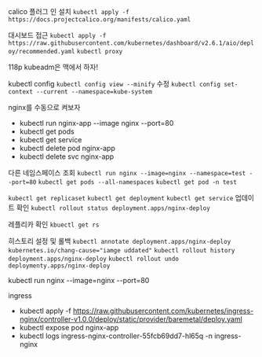calico 플러그 인 설치
`kubectl apply -f https://docs.projectcalico.org/manifests/calico.yaml`

대시보드 접근
`kubectl apply -f https://raw.githubusercontent.com/kubernetes/dashboard/v2.6.1/aio/deploy/recommended.yaml`
`kubectl proxy`

118p kubeadm은 맥에서 하자!

kubectl config
`kubectl config view --minify`
수정
`kubectl config set-context --current --namespace=kube-system`

nginx를 수동으로 켜보자

- kubectl run nginx-app --image nginx --port=80
- kubectl get pods
- kubectl  get service
- kubectl delete pod nginx-app
- kubectl delete svc nginx-app


다른 네임스페이스 조회 
`kubectl run nginx --image=nginx --namespace=test --port=80`
`kubectl get pods --all-namespaces`
`kubectl get pod -n test`

`kubectl get replicaset`
`kubectl get deployment`
`kubectl get service`
업데이트 확인
`kubectl rollout status deployment.apps/nginx-deploy`

레플리카 확인
`kbuectl get rs`

히스토리 설정 및 롤백
`kubectl annotate deployment.apps/nginx-deploy kubernetes.io/chang-cause="iamge uddated"`
`kubectl rollout history deployment.apps/nginx-deploy`
`kubectl rollout undo deploymenty.apps/nginx-deploy`

kubectl run nginx --image=nginx --port=80



ingress
- kubectl apply -f https://raw.githubusercontent.com/kubernetes/ingress-nginx/controller-v1.0.0/deploy/static/provider/baremetal/deploy.yaml
- kubectl expose pod nginx-app
- kubectl logs ingress-nginx-controller-55fcb69dd7-hl65q -n ingress-nginx
